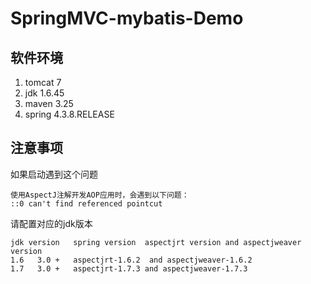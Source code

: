 # SpringMVC-mybatis-Demo


## 软件环境
  1. tomcat 7
  2. jdk 1.6.45
  3. maven 3.25
  4. spring 4.3.8.RELEASE

## 注意事项
 如果启动遇到这个问题
 
 ````
 使用AspectJ注解开发AOP应用时，会遇到以下问题： 
 ::0 can't find referenced pointcut 

 ````
  请配置对应的jdk版本
  ````
  jdk version	spring version	aspectjrt version and aspectjweaver version
  1.6	3.0 +	aspectjrt-1.6.2  and aspectjweaver-1.6.2
  1.7	3.0 +	aspectjrt-1.7.3 and aspectjweaver-1.7.3
  


 